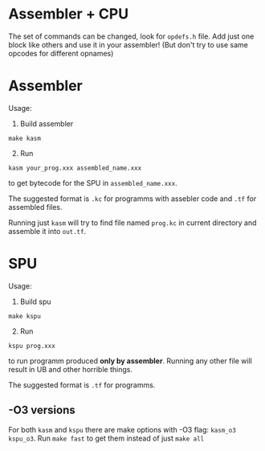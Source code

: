 # Assembler + CPU

The set of commands can be changed, look for ```opdefs.h``` file. Add just one block like others and use it in your assembler! (But don't try to use same opcodes for different opnames)

# Assembler
Usage:
1) Build assembler
```
make kasm
```
2) Run 
```
kasm your_prog.xxx assembled_name.xxx
```
to get bytecode for the SPU in ```assembled_name.xxx```. 

The suggested format is ```.kc``` for programms with assebler code and ```.tf``` for assembled files.

Running just ```kasm``` will try to find file named ```prog.kc``` in current directory and assemble it into ```out.tf```.

# SPU
Usage:
1) Build spu
```
make kspu 
```
2) Run
```
kspu prog.xxx
```
to run programm produced **only by assembler**. Running any other file will result in UB and other horrible things.

The suggested format is ```.tf``` for programms.

## -O3 versions
For both ```kasm``` and ```kspu``` there are make options with -O3 flag: ```kasm_o3``` ```kspu_o3```. Run ```make fast``` to get them instead of just ```make all```